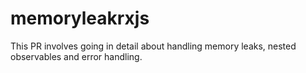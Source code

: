 ﻿# memoryleakrxjs

This PR involves going in detail about handling memory leaks, nested observables and error handling.
